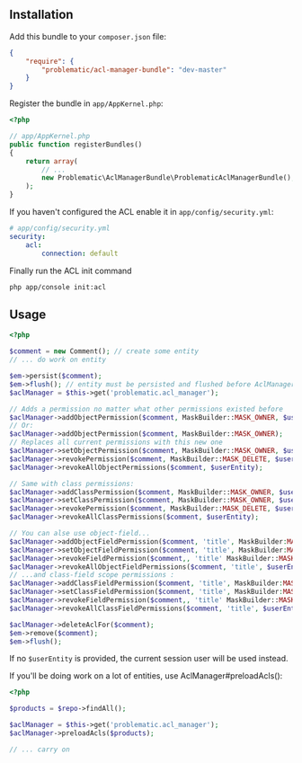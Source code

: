 ## Installation ##

Add this bundle to your `composer.json` file:

```json
{
    "require": {
        "problematic/acl-manager-bundle": "dev-master"
    }
}
```

Register the bundle in `app/AppKernel.php`:

```php
<?php

// app/AppKernel.php
public function registerBundles()
{
    return array(
        // ...
        new Problematic\AclManagerBundle\ProblematicAclManagerBundle(),
    );
}
```

If you haven't configured the ACL enable it in `app/config/security.yml`:

```yaml
# app/config/security.yml
security:
    acl:
        connection: default
```

Finally run the ACL init command

    php app/console init:acl

## Usage ##

```php
<?php

$comment = new Comment(); // create some entity
// ... do work on entity

$em->persist($comment);
$em->flush(); // entity must be persisted and flushed before AclManager can act on it (needs identifier)
$aclManager = $this->get('problematic.acl_manager');

// Adds a permission no matter what other permissions existed before
$aclManager->addObjectPermission($comment, MaskBuilder::MASK_OWNER, $userEntity);
// Or:
$aclManager->addObjectPermission($comment, MaskBuilder::MASK_OWNER);
// Replaces all current permissions with this new one
$aclManager->setObjectPermission($comment, MaskBuilder::MASK_OWNER, $userEntity);
$aclManager->revokePermission($comment, MaskBuilder::MASK_DELETE, $userEntity);
$aclManager->revokeAllObjectPermissions($comment, $userEntity);

// Same with class permissions:
$aclManager->addClassPermission($comment, MaskBuilder::MASK_OWNER, $userEntity);
$aclManager->setClassPermission($comment, MaskBuilder::MASK_OWNER, $userEntity);
$aclManager->revokePermission($comment, MaskBuilder::MASK_DELETE, $userEntity, 'class');
$aclManager->revokeAllClassPermissions($comment, $userEntity);

// You can alse use object-field...
$aclManager->addObjectFieldPermission($comment, 'title', MaskBuilder:MASK_EDIT, $userEntity);
$aclManager->setObjectFieldPermission($comment, 'title', MaskBuilder:MASK_EDIT, $userEntity);
$aclManager->revokeFieldPermission($comment,, 'title' MaskBuilder::MASK_DELETE, $userEntity);
$aclManager->revokeAllObjectFieldPermissions($comment, 'title', $userEntity);
// ...and class-field scope permissions :
$aclManager->addClassFieldPermission($comment, 'title', MaskBuilder:MASK_EDIT, $userEntity);
$aclManager->setClassFieldPermission($comment, 'title', MaskBuilder:MASK_EDIT, $userEntity);
$aclManager->revokeFieldPermission($comment,, 'title' MaskBuilder::MASK_DELETE, $userEntity, 'class');
$aclManager->revokeAllClassFieldPermissions($comment, 'title', $userEntity);

$aclManager->deleteAclFor($comment);
$em->remove($comment);
$em->flush();

```

If no `$userEntity` is provided, the current session user will be used instead.

If you'll be doing work on a lot of entities, use AclManager#preloadAcls():

```php
<?php

$products = $repo->findAll();

$aclManager = $this->get('problematic.acl_manager');
$aclManager->preloadAcls($products);

// ... carry on
```
